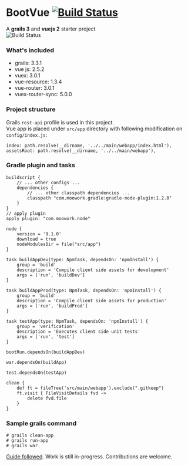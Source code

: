 # BootVue [![Build Status](https://travis-ci.org/mamunsrdr/bootvue.svg?branch=master)](https://travis-ci.org/mamunsrdr/bootvue)
A **grails 3** and **vuejs 2** starter project<br>
![Build Status](https://i.imgur.com/IgIkC7Pl.png)

### What's included
* grails: 3.3.1
* vue js: 2.5.2
* vuex: 3.0.1
* vue-resource: 1.3.4
* vue-router: 3.0.1
* vuex-router-sync: 5.0.0
### Project structure
Grails `rest-api` profile is used in this project.<br>
Vue app is placed under `src/app` directory with following modification on `config/index.js`:
```
index: path.resolve(__dirname, '../../main/webapp/index.html'),
assetsRoot: path.resolve(__dirname, '../../main/webapp'),
```
### Gradle plugin and tasks
```
buildscript {
    // ... other configs ...
    dependencies {
        // ... other classpath dependencies ...
        classpath "com.moowork.gradle:gradle-node-plugin:1.2.0"
    }
}
// apply plugin
apply plugin: "com.moowork.node"
```
```
node {
    version = '9.1.0'
    download = true
    nodeModulesDir = file("src/app")
}

task buildAppDev(type: NpmTask, dependsOn: 'npmInstall') {
    group = 'build'
    description = 'Compile client side assets for development'
    args = ['run', 'buildDev']
}

task buildAppProd(type: NpmTask, dependsOn: 'npmInstall') {
    group = 'build'
    description = 'Compile client side assets for production'
    args = ['run', 'buildProd']
}

task testApp(type: NpmTask, dependsOn: 'npmInstall') {
    group = 'verification'
    description = 'Executes client side unit tests'
    args = ['run', 'test']
}

bootRun.dependsOn(buildAppDev)

war.dependsOn(buildApp)

test.dependsOn(testApp)

clean {
    def ft = fileTree('src/main/webapp').exclude(".gitkeep")
    ft.visit { FileVisitDetails fvd ->
        delete fvd.file
    }
}
```


### Sample grails command
```
# grails clean-app
# grails run-app
# grails war
```
[Guide followed](http://guides.grails.org/angular2-combined/guide/index.html). Work is still in-progress. Contributions are welcome.

